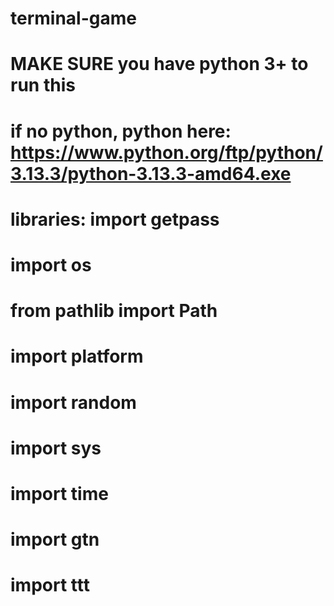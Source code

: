# terminal-game
# MAKE SURE you have python 3+ to run this
# if no python, python here: https://www.python.org/ftp/python/3.13.3/python-3.13.3-amd64.exe
# libraries: import getpass
# import os
# from pathlib import Path
# import platform
# import random

# import sys
# import time
# import gtn
# import ttt
